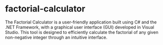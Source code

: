 # factorial-calculator
The Factorial Calculator is a user-friendly application built using C# and the .NET Framework, with a graphical user interface (GUI) developed in Visual Studio. This tool is designed to efficiently calculate the factorial of any given non-negative integer through an intuitive interface.
